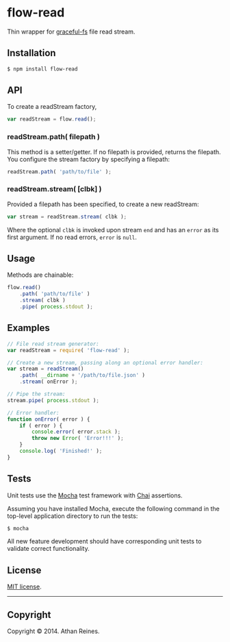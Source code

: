 flow-read
=========

Thin wrapper for [graceful-fs](https://github.com/isaacs/node-graceful-fs) file read stream.


## Installation

``` bash
$ npm install flow-read
```

## API

To create a readStream factory,

``` javascript
var readStream = flow.read();
```

### readStream.path( filepath )

This method is a setter/getter. If no filepath is provided, returns the filepath. You configure the stream factory by specifying a filepath:

``` javascript
readStream.path( 'path/to/file' );
```

### readStream.stream( [clbk] )

Provided a filepath has been specified, to create a new readStream:

``` javascript
var stream = readStream.stream( clbk );
```

Where the optional `clbk` is invoked upon stream `end` and has an `error` as its first argument. If no read errors, `error` is `null`.


## Usage

Methods are chainable:

``` javascript
flow.read()
	.path( 'path/to/file' )
	.stream( clbk )
	.pipe( process.stdout );
``` 


## Examples

``` javascript
// File read stream generator:
var readStream = require( 'flow-read' );

// Create a new stream, passing along an optional error handler:
var stream = readStream()
	.path( __dirname + '/path/to/file.json' )
	.stream( onError );

// Pipe the stream:
stream.pipe( process.stdout );

// Error handler:
function onError( error ) {
	if ( error ) {
		console.error( error.stack );
		throw new Error( 'Error!!!' );
	}
	console.log( 'Finished!' );
}
```

## Tests

Unit tests use the [Mocha](http://visionmedia.github.io/mocha) test framework with [Chai](http://chaijs.com) assertions.

Assuming you have installed Mocha, execute the following command in the top-level application directory to run the tests:

``` bash
$ mocha
```

All new feature development should have corresponding unit tests to validate correct functionality.


## License

[MIT license](http://opensource.org/licenses/MIT). 


---
## Copyright

Copyright &copy; 2014. Athan Reines.

